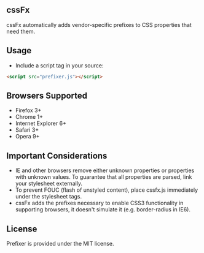 cssFx
--------

cssFx automatically adds vendor-specific prefixes to CSS properties that need them.

Usage
-----
 * Include a script tag in your source:
 
``` html
<script src="prefixer.js"></script>
```

Browsers Supported
------------------

  * Firefox 3+
  * Chrome 1+
  * Internet Explorer 6+
  * Safari 3+
  * Opera 9+

Important Considerations
------------------------

* IE and other browsers remove either unknown properties or properties with unknown values. To guarantee that all properties are parsed, link your stylesheet externally.
* To prevent FOUC (flash of unstyled content), place cssfx.js immediately under the stylesheet tags.
* cssFx adds the prefixes necessary to enable CSS3 functionality in supporting browsers, it doesn't simulate it (e.g. border-radius in IE6).

License
-------
Prefixer is provided under the MIT license.
